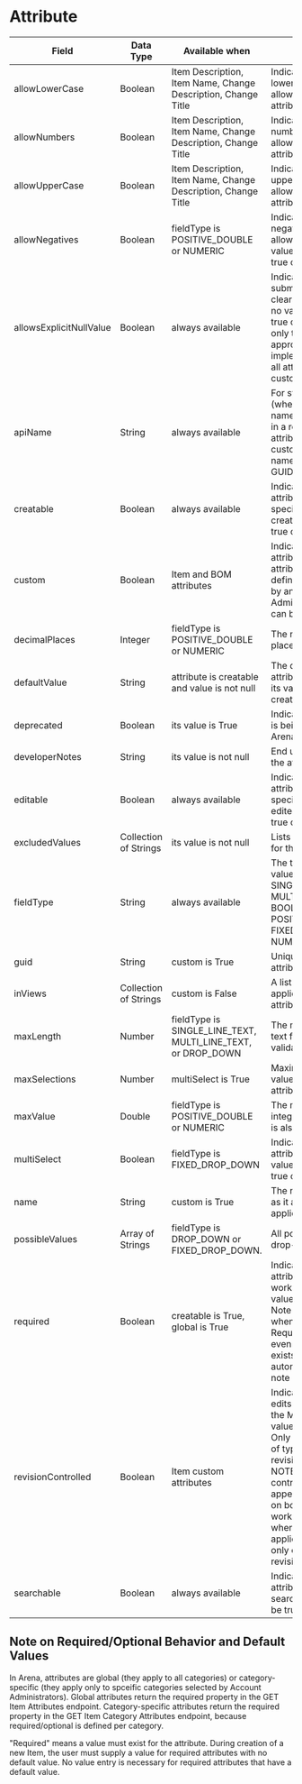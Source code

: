 # Attribute

| Field<br> | Data Type<br> | Available when<br> | Description<br> |
|  --- |  --- |  --- |  --- | 
| allowLowerCase<br> | Boolean<br> | Item Description, Item Name, Change Description, Change Title<br> | Indicates whether or not lowercase characters are allowed in values for this attribute<br> |
| allowNumbers<br> | Boolean<br> | Item Description, Item Name, Change Description, Change Title<br> | Indicates whether or not number characters are allowed in values for this attribute<br> |
| allowUpperCase<br> | Boolean<br> | Item Description, Item Name, Change Description, Change Title<br> | Indicates whether or not uppercase characters are allowed in values for this attribute<br> |
| allowNegatives<br> | Boolean<br> | fieldType is POSITIVE_DOUBLE or NUMERIC<br> | Indicates whether or not negative numbers are allowed for the attribute value. The value can be true or false.<br> |
| allowsExplicitNullValue<br> | Boolean<br> | always available<br> | Indicates whether or not submitting a value of null clears the field, resulting in no value. The value can be true or false. This value is only true for approvalDeadlineDateTime, implementationStatus, and all attributes where custom=true.<br> |
| apiName<br> | String<br> | always available<br> | For system attributes \(when custom=false\), the name of an attribute used in a request. For additional attributes \(when custom=true\), the API name is the same as the GUID.<br> |
| creatable<br> | Boolean<br> | always available<br> | Indicates whether or not an attribute value can be specified when an item is created. The value can be true or false.<br> |
| custom<br> | Boolean<br> | Item and BOM attributes<br> | Indicates whether or not an attribute is a custom attribute \(a non system-defined attribute defined by an Account Administrator\). The value can be true or false.<br> |
| decimalPlaces<br> | Integer<br> | fieldType is POSITIVE_DOUBLE or NUMERIC<br> | The number of decimal places for a numeric value.<br> |
| defaultValue<br> | String<br> | attribute is creatable and value is not null<br> | The default value for an attribute. Only shown when its value is not null and creatable is True.<br> |
| deprecated<br> | Boolean<br> | its value is True<br> | Indicates when an attribute is being phased out of the Arena REST API.<br> |
| developerNotes<br> | String<br> | its value is not null<br> | End user information about the attribute.<br> |
| editable<br> | Boolean<br> | always available<br> | Indicates whether or not an attribute value can be specified when an item is edited. The value can be true or false.<br> |
| excludedValues<br> | Collection of Strings<br> | its value is not null<br> | Lists disallowed characters for the attribute value<br> |
| fieldType<br> | String<br> | always available<br> | The type of attribute. This value can be SINGLE_LINE_TEXT, MULTI_LINE_TEXT, BOOLEAN, DROP_DOWN, POSITIVE_DOUBLE, FIXED_DROPDOWN, NUMERIC, DATETIME<br> |
| guid<br> | String<br> | custom is True<br> | Unique identifier for the attribute.<br> |
| inViews<br> | Collection of Strings<br> | custom is False<br> | A list of views in the Arena application in which the attribute is shown.<br> |
| maxLength<br> | Number<br> | fieldType is SINGLE_LINE_TEXT, MULTI_LINE_TEXT, or DROP_DOWN<br> | The maximum length of a text field. This is used for validation.<br> |
| maxSelections<br> | Number<br> | multiSelect is True<br> | Maximum number of values allowed for the attribute.<br> |
| maxValue<br> | Double<br> | fieldType is POSITIVE_DOUBLE or NUMERIC<br> | The maximum value for an integer or double field. This is also used for validation.<br> |
| multiSelect<br> | Boolean<br> | fieldType is FIXED_DROP_DOWN<br> | Indicates whether or not an attribute can have multiple values. The value can be true or false.<br> |
| name<br> | String<br> | custom is True<br> | The name of the attribute as it appears in the Arena application.<br> |
| possibleValues<br> | Array of Strings<br> | fieldType is DROP_DOWN or FIXED_DROP_DOWN.<br> | All possible values for a drop-down list.<br> |
| required<br> | Boolean<br> | creatable is True, global is True<br> | Indicates whether or not an attribute is Required in the workspace \(meaning a value must be supplied.\) Note that this value is true when an attribute is Required in the workspace, even when a default value exists and will be selected automatically. \(see the note below\)<br> |
| revisionControlled<br> | Boolean<br> | Item custom attributes<br> | Indicates whether or not edits to the attribute trigger the Modified flag. The value can be true or false. Only item custom attributes of type COST can be revisionControlled=false. NOTE non-revision controlled attributes appear and can be edited on both the effective and working revisions of items whereas in the Arena application, they appear only on the effective revision.<br> |
| searchable<br> | Boolean<br> | always available<br> | Indicates whether or not an attribute can be used as a search filter. The value can be true or false.<br> |

## Note on Required/Optional Behavior and Default Values
In Arena, attributes are global \(they apply to all categories\) or category-specific \(they apply only to spceific categories selected by Account Administrators\). Global attributes return the required property in the GET Item Attributes endpoint. Category-specific attributes return the required property in the GET Item Category Attributes endpoint, because required/optional is defined per category.

"Required" means a value  must exist for the attribute. During creation of a new Item, the user must supply a value for required attributes with no default value. No value entry is necessary for required attributes that have a default value.

